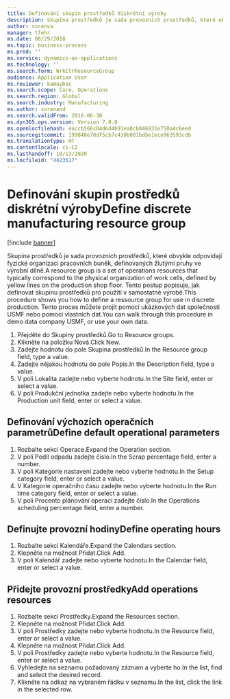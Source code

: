 ```yaml
---
title: Definování skupin prostředků diskrétní výroby
description: Skupina prostředků je sada provozních prostředků, které obvykle odpovídají fyzické organizaci pracovních buněk, definovaných žlutými pruhy ve výrobní dílně.
author: sorenva
manager: tfehr
ms.date: 08/29/2018
ms.topic: business-process
ms.prod: ''
ms.service: dynamics-ax-applications
ms.technology: ''
ms.search.form: WrkCtrResourceGroup
audience: Application User
ms.reviewer: kamaybac
ms.search.scope: Core, Operations
ms.search.region: Global
ms.search.industry: Manufacturing
ms.author: sorenand
ms.search.validFrom: 2016-06-30
ms.dyn365.ops.version: Version 7.0.0
ms.openlocfilehash: eaccb566c04d6d4b91ea8cb046931e750a4c6eed
ms.sourcegitcommit: 199848e78df5cb7c439b001bdbe1ece963593cdb
ms.translationtype: HT
ms.contentlocale: cs-CZ
ms.lasthandoff: 10/13/2020
ms.locfileid: "4423517"
---
```

# <a name="define-discrete-manufacturing-resource-group"></a><span data-ttu-id="9d6b1-103">Definování skupin prostředků diskrétní výroby</span><span class="sxs-lookup"><span data-stu-id="9d6b1-103">Define discrete manufacturing resource group</span></span>

[!include [banner](../../includes/banner.md)]

<span data-ttu-id="9d6b1-104">Skupina prostředků je sada provozních prostředků, které obvykle odpovídají fyzické organizaci pracovních buněk, definovaných žlutými pruhy ve výrobní dílně.</span><span class="sxs-lookup"><span data-stu-id="9d6b1-104">A resource group is a set of operations resources that typically correspond to the physical organization of work cells, defined by yellow lines on the production shop floor.</span></span> <span data-ttu-id="9d6b1-105">Tento postup popisuje, jak definovat skupinu prostředků pro použití v samostatné výrobě.</span><span class="sxs-lookup"><span data-stu-id="9d6b1-105">This procedure shows you how to define a ressource group for use in discrete production.</span></span> <span data-ttu-id="9d6b1-106">Tento proces můžete projít pomocí ukázkových dat společnosti USMF nebo pomocí vlastních dat.</span><span class="sxs-lookup"><span data-stu-id="9d6b1-106">You can walk through this procedure in demo data company USMF, or use your own data.</span></span>

1. <span data-ttu-id="9d6b1-107">Přejděte do Skupiny prostředků.</span><span class="sxs-lookup"><span data-stu-id="9d6b1-107">Go to Resource groups.</span></span>
2. <span data-ttu-id="9d6b1-108">Klikněte na položku Nová.</span><span class="sxs-lookup"><span data-stu-id="9d6b1-108">Click New.</span></span>
3. <span data-ttu-id="9d6b1-109">Zadejte hodnotu do pole Skupina prostředků.</span><span class="sxs-lookup"><span data-stu-id="9d6b1-109">In the Resource group field, type a value.</span></span>
4. <span data-ttu-id="9d6b1-110">Zadejte nějakou hodnotu do pole Popis.</span><span class="sxs-lookup"><span data-stu-id="9d6b1-110">In the Description field, type a value.</span></span>
5. <span data-ttu-id="9d6b1-111">V poli Lokalita zadejte nebo vyberte hodnotu.</span><span class="sxs-lookup"><span data-stu-id="9d6b1-111">In the Site field, enter or select a value.</span></span>
6. <span data-ttu-id="9d6b1-112">V poli Produkční jednotka zadejte nebo vyberte hodnotu.</span><span class="sxs-lookup"><span data-stu-id="9d6b1-112">In the Production unit field, enter or select a value.</span></span>

## <a name="define-default-operational-parameters"></a><span data-ttu-id="9d6b1-113">Definování výchozích operačních parametrů</span><span class="sxs-lookup"><span data-stu-id="9d6b1-113">Define default operational parameters</span></span>
1. <span data-ttu-id="9d6b1-114">Rozbalte sekci Operace.</span><span class="sxs-lookup"><span data-stu-id="9d6b1-114">Expand the Operation section.</span></span>
2. <span data-ttu-id="9d6b1-115">V poli Podíl odpadu zadejte číslo.</span><span class="sxs-lookup"><span data-stu-id="9d6b1-115">In the Scrap percentage field, enter a number.</span></span>
3. <span data-ttu-id="9d6b1-116">V poli Kategorie nastavení zadejte nebo vyberte hodnotu.</span><span class="sxs-lookup"><span data-stu-id="9d6b1-116">In the Setup category field, enter or select a value.</span></span>
4. <span data-ttu-id="9d6b1-117">V Kategorie operačního času zadejte nebo vyberte hodnotu.</span><span class="sxs-lookup"><span data-stu-id="9d6b1-117">In the Run time category field, enter or select a value.</span></span>
5. <span data-ttu-id="9d6b1-118">V poli Procento plánování operací zadejte číslo.</span><span class="sxs-lookup"><span data-stu-id="9d6b1-118">In the Operations scheduling percentage field, enter a number.</span></span>

## <a name="define-operating-hours"></a><span data-ttu-id="9d6b1-119">Definujte provozní hodiny</span><span class="sxs-lookup"><span data-stu-id="9d6b1-119">Define operating hours</span></span>
1. <span data-ttu-id="9d6b1-120">Rozbalte sekci Kalendáře.</span><span class="sxs-lookup"><span data-stu-id="9d6b1-120">Expand the Calendars section.</span></span>
2. <span data-ttu-id="9d6b1-121">Klepněte na možnost Přidat.</span><span class="sxs-lookup"><span data-stu-id="9d6b1-121">Click Add.</span></span>
3. <span data-ttu-id="9d6b1-122">V poli Kalendář zadejte nebo vyberte hodnotu.</span><span class="sxs-lookup"><span data-stu-id="9d6b1-122">In the Calendar field, enter or select a value.</span></span>

## <a name="add-operations-resources"></a><span data-ttu-id="9d6b1-123">Přidejte provozní prostředky</span><span class="sxs-lookup"><span data-stu-id="9d6b1-123">Add operations resources</span></span>
1. <span data-ttu-id="9d6b1-124">Rozbalte sekci Prostředky.</span><span class="sxs-lookup"><span data-stu-id="9d6b1-124">Expand the Resources section.</span></span>
2. <span data-ttu-id="9d6b1-125">Klepněte na možnost Přidat.</span><span class="sxs-lookup"><span data-stu-id="9d6b1-125">Click Add.</span></span>
3. <span data-ttu-id="9d6b1-126">V poli Prostředky zadejte nebo vyberte hodnotu.</span><span class="sxs-lookup"><span data-stu-id="9d6b1-126">In the Resource field, enter or select a value.</span></span>
4. <span data-ttu-id="9d6b1-127">Klepněte na možnost Přidat.</span><span class="sxs-lookup"><span data-stu-id="9d6b1-127">Click Add.</span></span>
5. <span data-ttu-id="9d6b1-128">V poli Prostředky zadejte nebo vyberte hodnotu.</span><span class="sxs-lookup"><span data-stu-id="9d6b1-128">In the Resource field, enter or select a value.</span></span>
6. <span data-ttu-id="9d6b1-129">Vyhledejte na seznamu požadovaný záznam a vyberte ho.</span><span class="sxs-lookup"><span data-stu-id="9d6b1-129">In the list, find and select the desired record.</span></span>
7. <span data-ttu-id="9d6b1-130">Klikněte na odkaz na vybraném řádku v seznamu.</span><span class="sxs-lookup"><span data-stu-id="9d6b1-130">In the list, click the link in the selected row.</span></span>

